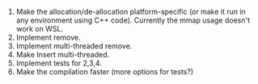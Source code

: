 1. Make the allocation/de-allocation platform-specific (or make it run in any environment using C++ code).
   Currently the mmap usage doesn't work on WSL.
2. Implement remove.
3. Implement multi-threaded remove.
4. Make Insert multi-threaded.
5. Implement tests for 2,3,4.
6. Make the compilation faster (more options for tests?)
